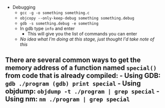 - Debugging 
	- `gcc -g -o something something.c`
	- `objcopy --only-keep-debug something something.debug`
	- `gdb -s something.debug -e something`
	- In gdb type `info` and enter
		- This will give you the list of commands you can enter
	- *No idea what I'm doing at this stage, just thought I'd take note of this* 

There are several common ways to get the memory address of a function named `special()` from code that is already compiled:
	- Using GDB:
		`gdb ./program (gdb) print special`
	- Using objdump:
		`objdump -t ./program | grep special`
	- Using nm:
		`nm ./program | grep special`
-  